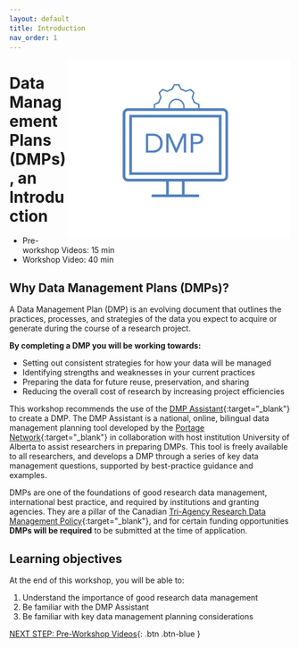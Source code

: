 ```yaml
---
layout: default
title: Introduction 
nav_order: 1
---
```

<img src="images/dmp.jpg" style="float:right;width:400px;height:320px;"> 

# Data Management Plans (DMPs), an Introduction

- Pre-workshop Videos: 15 min 
- Workshop Video: 40 min

## Why Data Management Plans (DMPs)? 

A Data Management Plan (DMP) is an evolving document that outlines the practices, processes, and strategies of the data you expect to acquire or generate during the course of a research project.

**By completing a DMP you will be working towards:**

- Setting out consistent strategies for how your data will be managed
- Identifying strengths and weaknesses in your current practices 
- Preparing the data for future reuse, preservation, and sharing
- Reducing the overall cost of research by increasing project efficiencies

This workshop recommends the use of the [DMP Assistant](https://assistant.portagenetwork.ca/){:target="_blank"} to create a DMP. The DMP Assistant is a national, online, bilingual data management planning tool developed by the [Portage Network](https://portagenetwork.ca/){:target="_blank"} in collaboration with host institution University of Alberta to assist researchers in preparing DMPs. This tool is freely available to all researchers, and develops a DMP through a series of key data management questions, supported by best-practice guidance and examples.

DMPs are one of the foundations of good research data management, international best practice, and required by institutions and granting agencies. They are a pillar of the Canadian [Tri-Agency Research Data Management Policy](https://science.gc.ca/eic/site/063.nsf/eng/h_97610.html){:target="_blank"}, and for certain funding opportunities **DMPs will be required** to be submitted at the time of application.

## Learning objectives

At the end of this workshop, you will be able to:

1. Understand the importance of good research data management
2. Be familiar with the DMP Assistant
3. Be familiar with key data management planning considerations
 


[NEXT STEP: Pre-Workshop Videos](pre-workshop.html){: .btn .btn-blue }

